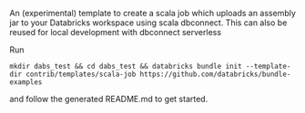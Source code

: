 An (experimental) template to create a scala job which uploads an assembly jar to your Databricks workspace using scala dbconnect. This can also be reused for local development with dbconnect serverless

Run 
```
mkdir dabs_test && cd dabs_test && databricks bundle init --template-dir contrib/templates/scala-job https://github.com/databricks/bundle-examples
```

and follow the generated README.md to get started.